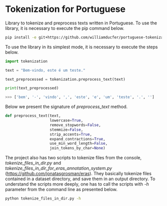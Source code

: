 # Tokenization for Portuguese

Library to tokenize and preprocess texts
  written in Portuguese.
To use the library,
  it is necessary to execute the pip command below.
```bash
pip install -e git+https://github.com/williamducfer/portuguese-tokenization#egg=tokenization
```

To use the library in its simplest mode,
  it is necessary to execute the steps below.

```python
import tokenization

text = "Bem-vindo, este é um teste."

text_preprocessed = tokenization.preprocess_text(text)

print(text_preprocessed)

>>> ['bem', '-', 'vindo', ',', 'este', 'e', 'um', 'teste', '.', '']
```

Below we present the signature of _preprocess_text_ method.

```python
def preprocess_text(text,
                    lowercase=True,
                    remove_stopwords=False,
                    stemmize=False,
                    strip_accents=True,
                    expand_contractions=True, 
                    use_min_word_length=False, 
                    join_tokens_by_char=None)
```

The project also has two scripts to tokenize files
  from the console, _tokenize_files_in_dir.py_ and
  _tokenize_files_in_dir_for_eras_annotation_system.py_ (https://github.com/jonatasgrosman/eras).
They basically tokenize files contained in a
  dataset directory, and save them in an output 
  directory.
To understand the scripts more deeply,
  one has to call the scripts with _-h_ parameter
  from the command line
  as presented below.

```bash
python tokenize_files_in_dir.py -h
```
